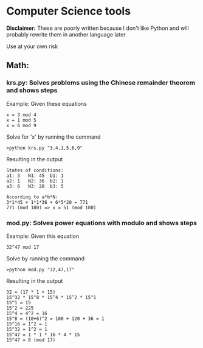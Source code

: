 # Computer Science tools

__Disclaimer:__
These are poorly written because I don't like Python and will probably rewrite them in another language later

Use at your own risk

## Math:
### krs.py: Solves problems using the Chinese remainder theorem and shows steps
  
  Example: Given these equations
  ```
  x = 3 mod 4
  x = 1 mod 5
  x = 6 mod 9
  ```
  Solve for 'x' by running the command
  ```
  >python krs.py "3,4,1,5,6,9"
  ```
  Resulting in the output
  ```
  States of conditions:
  a1: 3   N1: 45  b1: 1
  a2: 1   N2: 36  b2: 1
  a3: 6   N3: 20  b3: 5

  According to a*b*N:
  3*1*45 + 1*1*36 + 6*5*20 = 771
  771 (mod 180) => x = 51 (mod 180)
  ```
  
### mod.py: Solves power equations with modulo and shows steps

  Example: Given this equation
  ```
  32^47 mod 17
  ```
  Solve by running the command
  ```
  >python mod.py "32,47,17"
  ```
  Resulting in the output
  ```
  32 = (17 * 1 + 15)
  15^32 * 15^8 * 15^4 * 15^2 * 15^1
  15^1 = 15
  15^2 = 225
  15^4 = 4^2 = 16
  15^8 = (10+6)^2 = 100 + 120 + 36 = 1
  15^16 = 1^2 = 1
  15^32 = 1^2 = 1
  15^47 = 1 * 1 * 16 * 4 * 15
  15^47 = 8 (mod 17)
  ```




